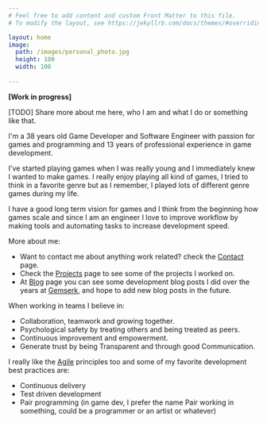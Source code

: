 ```yaml
---
# Feel free to add content and custom Front Matter to this file.
# To modify the layout, see https://jekyllrb.com/docs/themes/#overriding-theme-defaults

layout: home
image:
  path: /images/personal_photo.jpg
  height: 100
  width: 100
  
---
```


**[Work in progress]**

<!-- The idea here is to show who am I and what I stand for in terms of game development and engineering and what are my main skills -->

[TODO] Share more about me here, who I am and what I do or something like that.

I'm a 38 years old Game Developer and Software Engineer with passion for games and programming and 13 years of professional experience in game development.

I've started playing games when I was really young and I immediately knew I wanted to make games. I really enjoy playing all kind of games, I tried to think in a favorite genre but as I remember, I played lots of different genre games during my life.  

I have a good long term vision for games and I think from the beginning how games scale and since I am an engineer I love to improve workflow by making tools and automating tasks to increase development speed.

More about me:

* Want to contact me about anything work related? check the [Contact](/contact) page.
* Check the [Projects](/projects) page to see some of the projects I worked on. 
* At [Blog](/blog) page you can see some development blog posts I did over the years at [Gemserk](https://blog.gemserk.com), and hope to add new blog posts in the future.

<!-- * And at the [Work](/work) page I will share specific things I did while working at different projects. -->

When working in teams I believe in:

* Collaboration, teamwork and growing together.
* Psychological safety by treating others and being treated as peers.
* Continuous improvement and empowerment.
* Generate trust by being Transparent and through good Communication.

<!-- 
My skills

* Focus
* Analytic
* Hard work
-->

I really like the [Agile](http://agilemanifesto.org/) principles too and some of my favorite development best practices are:

* Continuous delivery
* Test driven development
* Pair programming (in game dev, I prefer the name Pair working in something, could be a programmer or an artist or whatever)

<a rel="me" href="https://mastodon.gamedev.place/@arielsan"></a>
